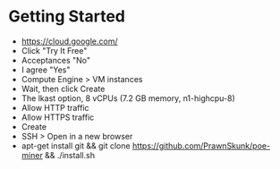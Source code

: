 # Getting Started
- https://cloud.google.com/
- Click "Try It Free"
- Acceptances "No"
- I agree "Yes"
- Compute Engine > VM instances
- Wait, then click Create
- The lkast option, 8 vCPUs (7.2 GB memory, n1-highcpu-8)
- Allow HTTP traffic
- Allow HTTPS traffic
- Create
- SSH > Open in a new browser
- apt-get install git && git clone https://github.com/PrawnSkunk/poe-miner && ./install.sh